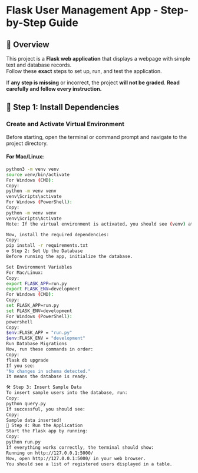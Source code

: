 # **Flask User Management App - Step-by-Step Guide**

## **📌 Overview**
This project is a **Flask web application** that displays a webpage with simple text and database records.  
Follow these **exact** steps to set up, run, and test the application.  

If **any step is missing** or incorrect, the project **will not be graded**. **Read carefully and follow every instruction.**  

## **🚀 Step 1: Install Dependencies**  
### **Create and Activate Virtual Environment**  
Before starting, open the terminal or command prompt and navigate to the project directory.

#### **For Mac/Linux**:
```bash
python3 -m venv venv
source venv/bin/activate
For Windows (CMD):
Copy:
python -m venv venv
venv\Scripts\activate
For Windows (PowerShell):
Copy:
python -m venv venv
venv\Scripts\Activate
Note: If the virtual environment is activated, you should see (venv) at the beginning of the terminal prompt.

Now, install the required dependencies:
Copy:
pip install -r requirements.txt
⚙️ Step 2: Set Up the Database
Before running the app, initialize the database.

Set Environment Variables
For Mac/Linux:
Copy:
export FLASK_APP=run.py
export FLASK_ENV=development
For Windows (CMD):
Copy:
set FLASK_APP=run.py
set FLASK_ENV=development
For Windows (PowerShell):
powershell
Copy:
$env:FLASK_APP = "run.py"
$env:FLASK_ENV = "development"
Run Database Migrations
Now, run these commands in order:
Copy:
flask db upgrade
If you see:
"No changes in schema detected."
It means the database is ready.

🛠 Step 3: Insert Sample Data
To insert sample users into the database, run:
Copy:
python query.py
If successful, you should see:
Copy:
Sample data inserted!
🚀 Step 4: Run the Application
Start the Flask app by running:
Copy:
python run.py
If everything works correctly, the terminal should show:
Running on http://127.0.0.1:5000/
Now, open http://127.0.0.1:5000/ in your web browser.
You should see a list of registered users displayed in a table.

